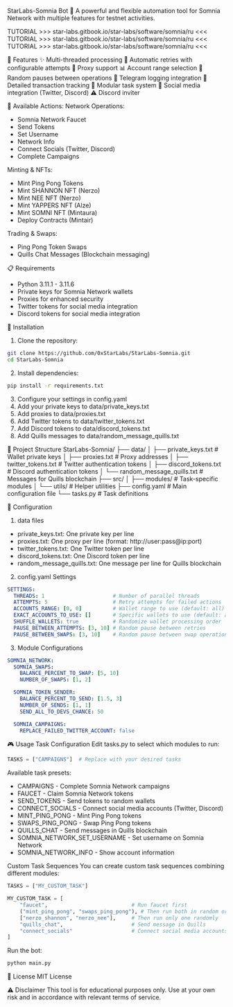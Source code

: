 StarLabs-Somnia Bot 🚀
A powerful and flexible automation tool for Somnia Network with multiple features for testnet activities.

TUTORIAL >>> star-labs.gitbook.io/star-labs/software/somnia/ru <<< TUTORIAL >>> star-labs.gitbook.io/star-labs/software/somnia/ru <<< TUTORIAL >>> star-labs.gitbook.io/star-labs/software/somnia/ru <<<

🌟 Features
✨ Multi-threaded processing
🔄 Automatic retries with configurable attempts
🔐 Proxy support
📊 Account range selection
🎲 Random pauses between operations
🔔 Telegram logging integration
📝 Detailed transaction tracking
🧩 Modular task system
🤖 Social media integration (Twitter, Discord)
⚠️ Discord inviter

🎯 Available Actions:
Network Operations:
- Somnia Network Faucet
- Send Tokens
- Set Username
- Network Info
- Connect Socials (Twitter, Discord)
- Complete Campaigns

Minting & NFTs:
- Mint Ping Pong Tokens
- Mint SHANNON NFT (Nerzo)
- Mint NEE NFT (Nerzo)
- Mint YAPPERS NFT (Alze)
- Mint SOMNI NFT (Mintaura)
- Deploy Contracts (Mintair)

Trading & Swaps:
- Ping Pong Token Swaps
- Quills Chat Messages (Blockchain messaging)

📋 Requirements
- Python 3.11.1 - 3.11.6
- Private keys for Somnia Network wallets
- Proxies for enhanced security
- Twitter tokens for social media integration
- Discord tokens for social media integration


🚀 Installation
1. Clone the repository:
```bash
git clone https://github.com/0xStarLabs/StarLabs-Somnia.git
cd StarLabs-Somnia
```

2. Install dependencies:
```bash
pip install -r requirements.txt
```

3. Configure your settings in config.yaml
4. Add your private keys to data/private_keys.txt
5. Add proxies to data/proxies.txt
6. Add Twitter tokens to data/twitter_tokens.txt
7. Add Discord tokens to data/discord_tokens.txt
8. Add Quills messages to data/random_message_quills.txt

📁 Project Structure
StarLabs-Somnia/
├── data/
│   ├── private_keys.txt         # Wallet private keys
│   ├── proxies.txt              # Proxy addresses
│   ├── twitter_tokens.txt       # Twitter authentication tokens
│   ├── discord_tokens.txt       # Discord authentication tokens
│   └── random_message_quills.txt # Messages for Quills blockchain
├── src/
│   ├── modules/                 # Task-specific modules
│   └── utils/                   # Helper utilities
├── config.yaml                  # Main configuration file
└── tasks.py                     # Task definitions

📝 Configuration
1. data files
- private_keys.txt: One private key per line
- proxies.txt: One proxy per line (format: http://user:pass@ip:port)
- twitter_tokens.txt: One Twitter token per line
- discord_tokens.txt: One Discord token per line
- random_message_quills.txt: One message per line for Quills blockchain

2. config.yaml Settings
```yaml
SETTINGS:
  THREADS: 1                      # Number of parallel threads
  ATTEMPTS: 5                     # Retry attempts for failed actions
  ACCOUNTS_RANGE: [0, 0]          # Wallet range to use (default: all)
  EXACT_ACCOUNTS_TO_USE: []       # Specific wallets to use (default: all)
  SHUFFLE_WALLETS: true           # Randomize wallet processing order
  PAUSE_BETWEEN_ATTEMPTS: [3, 10] # Random pause between retries
  PAUSE_BETWEEN_SWAPS: [3, 10]    # Random pause between swap operations
```

3. Module Configurations
```yaml
SOMNIA_NETWORK:
  SOMNIA_SWAPS:
    BALANCE_PERCENT_TO_SWAP: [5, 10]
    NUMBER_OF_SWAPS: [1, 2]

  SOMNIA_TOKEN_SENDER:
    BALANCE_PERCENT_TO_SEND: [1.5, 3]
    NUMBER_OF_SENDS: [1, 1]
    SEND_ALL_TO_DEVS_CHANCE: 50

  SOMNIA_CAMPAIGNS:
    REPLACE_FAILED_TWITTER_ACCOUNT: false
```

🎮 Usage
Task Configuration
Edit tasks.py to select which modules to run:
```python
TASKS = ["CAMPAIGNS"]  # Replace with your desired tasks
```

Available task presets:
- CAMPAIGNS - Complete Somnia Network campaigns
- FAUCET - Claim Somnia Network tokens
- SEND_TOKENS - Send tokens to random wallets
- CONNECT_SOCIALS - Connect social media accounts (Twitter, Discord)
- MINT_PING_PONG - Mint Ping Pong tokens
- SWAPS_PING_PONG - Swap Ping Pong tokens
- QUILLS_CHAT - Send messages in Quills blockchain
- SOMNIA_NETWORK_SET_USERNAME - Set username on Somnia Network
- SOMNIA_NETWORK_INFO - Show account information

Custom Task Sequences
You can create custom task sequences combining different modules:
```python
TASKS = ["MY_CUSTOM_TASK"]

MY_CUSTOM_TASK = [
    "faucet",                           # Run faucet first
    ("mint_ping_pong", "swaps_ping_pong"), # Then run both in random order
    ["nerzo_shannon", "nerzo_nee"],     # Then run only one randomly
    "quills_chat",                      # Send message in Quills
    "connect_socials"                   # Connect social media accounts
]
```

Run the bot:
```bash
python main.py
```

📜 License
MIT License

⚠️ Disclaimer
This tool is for educational purposes only. Use at your own risk and in accordance with relevant terms of service.
